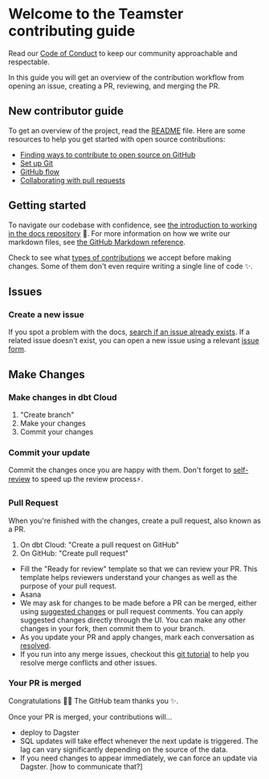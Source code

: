 # Welcome to the Teamster contributing guide

Read our [Code of Conduct](CODE_OF_CONDUCT.md) to keep our community approachable and respectable.

In this guide you will get an overview of the contribution workflow from opening an issue, creating
a PR, reviewing, and merging the PR.

## New contributor guide

To get an overview of the project, read the [README](/) file. Here are some resources to help you
get started with open source contributions:

- [Finding ways to contribute to open source on GitHub](https://docs.github.com/en/get-started/exploring-projects-on-github/finding-ways-to-contribute-to-open-source-on-github)
- [Set up Git](https://docs.github.com/en/get-started/quickstart/set-up-git)
- [GitHub flow](https://docs.github.com/en/get-started/quickstart/github-flow)
- [Collaborating with pull requests](https://docs.github.com/en/github/collaborating-with-pull-requests)

## Getting started

To navigate our codebase with confidence, see
[the introduction to working in the docs repository](/contributing/working-in-docs-repository.md)
:confetti_ball:. For more information on how we write our markdown files, see
[the GitHub Markdown reference](contributing/content-markup-reference.md).

Check to see what [types of contributions](/contributing/types-of-contributions.md) we accept before
making changes. Some of them don't even require writing a single line of code :sparkles:.

## Issues

### Create a new issue

If you spot a problem with the docs,
[search if an issue already exists](https://docs.github.com/en/github/searching-for-information-on-github/searching-on-github/searching-issues-and-pull-requests#search-by-the-title-body-or-comments).
If a related issue doesn't exist, you can open a new issue using a relevant
[issue form](https://github.com/github/docs/issues/new/choose).

## Make Changes

### Make changes in dbt Cloud

1. "Create branch"
2. Make your changes
3. Commit your changes

### Commit your update

Commit the changes once you are happy with them. Don't forget to
[self-review](/contributing/self-review.md) to speed up the review process:zap:.

### Pull Request

When you're finished with the changes, create a pull request, also known as a PR.

1. On dbt Cloud: "Create a pull request on GitHub"
2. On GitHub: "Create pull request"

- Fill the "Ready for review" template so that we can review your PR. This template helps reviewers
  understand your changes as well as the purpose of your pull request.
- Asana
- We may ask for changes to be made before a PR can be merged, either using
  [suggested changes](https://docs.github.com/en/github/collaborating-with-issues-and-pull-requests/incorporating-feedback-in-your-pull-request)
  or pull request comments. You can apply suggested changes directly through the UI. You can make
  any other changes in your fork, then commit them to your branch.
- As you update your PR and apply changes, mark each conversation as
  [resolved](https://docs.github.com/en/github/collaborating-with-issues-and-pull-requests/commenting-on-a-pull-request#resolving-conversations).
- If you run into any merge issues, checkout this
  [git tutorial](https://github.com/skills/resolve-merge-conflicts) to help you resolve merge
  conflicts and other issues.

### Your PR is merged

Congratulations :tada::tada: The GitHub team thanks you :sparkles:.

Once your PR is merged, your contributions will...

- deploy to Dagster
- SQL updates will take effect whenever the next update is triggered. The lag can vary significantly
  depending on the source of the data.
- If you need changes to appear immediately, we can force an update via Dagster. [how to communicate
  that?]
